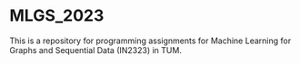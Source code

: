 # MLGS_2023
This is a repository for programming assignments for Machine Learning for Graphs and Sequential Data (IN2323) in TUM.
